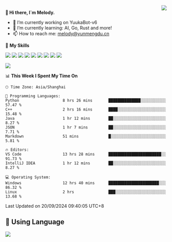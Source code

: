 <a href="#">
  <img align="right" src="https://github-readme-stats.vercel.app/api?username=melodyyuuka&count_private=true&show_icons=true" />
</a>

**👋 Hi there, I`m Melody.**

- 🔭 I’m currently working on YuukaBot-v6
- 🌱 I’m currently learning: AI, Go, Rust and more!
- 📫 How to reach me: melody@yunmengdu.cn

🌟 **My Skills** 

![](https://img.shields.io/badge/-Python-3e74a2?style=flat-square&logo=Python&logoColor=fff)
![](https://img.shields.io/badge/-Java-007396?style=flat-square&logo=OpenJDK&logoColor=fff)
![](https://img.shields.io/badge/-Node.js-339933?style=flat-square&logo=Node.js&logoColor=fff)
![](https://img.shields.io/badge/-Git-f05032?style=flat-square&logo=git&logoColor=fff)
![](https://img.shields.io/badge/-PostgreSQL-4169e1?style=flat-square&logo=PostgreSQL&logoColor=fff)
![](https://img.shields.io/badge/-Rust-000000?style=flat-square&logo=rust&logoColor=fff)
![](https://img.shields.io/badge/-VSCode-007acc?style=flat-square&logo=Visual-Studio-Code&logoColor=fff)
![](https://img.shields.io/badge/-FastAPI-009688?style=flat-square&logo=FastAPI&logoColor=fff)
![](https://img.shields.io/badge/-Linux-000000?style=flat-square&logo=Linux&logoColor=fff)


![](https://wakatime.com/badge/user/fa6dc0e2-47c5-4d2d-ae45-69fec6f2122c.svg)

<!--START_SECTION:waka-->
📊 **This Week I Spent My Time On** 

```text
🕑︎ Time Zone: Asia/Shanghai

💬 Programming Languages: 
Python                   8 hrs 26 mins       ██████████████░░░░░░░░░░░   57.47 % 
C++                      2 hrs 16 mins       ████░░░░░░░░░░░░░░░░░░░░░   15.48 % 
Java                     1 hr 12 mins        ██░░░░░░░░░░░░░░░░░░░░░░░    8.27 % 
JSON                     1 hr 7 mins         ██░░░░░░░░░░░░░░░░░░░░░░░    7.71 % 
Markdown                 51 mins             █░░░░░░░░░░░░░░░░░░░░░░░░    5.81 % 

🔥 Editors: 
VS Code                  13 hrs 28 mins      ███████████████████████░░   91.73 % 
IntelliJ IDEA            1 hr 12 mins        ██░░░░░░░░░░░░░░░░░░░░░░░    8.27 % 

💻 Operating System: 
Windows                  12 hrs 40 mins      ██████████████████████░░░   86.32 % 
Linux                    2 hrs               ███░░░░░░░░░░░░░░░░░░░░░░   13.68 % 
```


 Last Updated on 20/09/2024 09:40:05 UTC+8
<!--END_SECTION:waka-->

## 🥰 **Using Language**

![](https://github-readme-stats.vercel.app/api/wakatime?username=MelodyYuyuko&layout=compact&hide_border=true)
